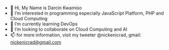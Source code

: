 - 👋 Hi, My Name is Darcin Kwamiso
- 👀 I’m interested in programming especially JavaScript Platform, PHP and Cloud Computing
- 🌱 I’m currently learning DevOps
- 💞️ I’m looking to collaborate on Cloud Computing and AI
- 📫 for more information, visit my tweeter @nickenicrad, gmail: nickenicrad@gmail.com

<!---
NickeNicrad/NickeNicrad is a ✨ special ✨ repository because its `README.md` (this file) appears on your GitHub profile.
You can click the Preview link to take a look at your changes.
--->
